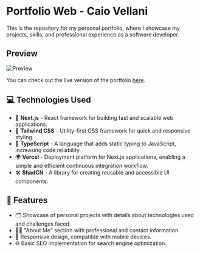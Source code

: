# Portfolio Web - Caio Vellani

This is the repository for my personal portfolio, where I showcase my projects, skills, and professional experience as a software developer.

## Preview

![Preview](./preview.png)

You can check out the live version of the portfolio [here](https://caiovellani.com).

## 💻 Technologies Used

- 🚀 **Next.js** - React framework for building fast and scalable web applications.
- 🎨 **Tailwind CSS** - Utility-first CSS framework for quick and responsive styling.
- 📝 **TypeScript** - A language that adds static typing to JavaScript, increasing code reliability.
- 🌍 **Vercel** - Deployment platform for Next.js applications, enabling a simple and efficient continuous integration workflow.
- 🛠️ **ShadCN** - A library for creating reusable and accessible UI components.

## 🌟 Features

- 🗂️ Showcase of personal projects with details about technologies used and challenges faced.
- 🧑‍💻 "About Me" section with professional and contact information.
- 📱 Responsive design, compatible with mobile devices.
- 🌐 Basic SEO implementation for search engine optimization.
